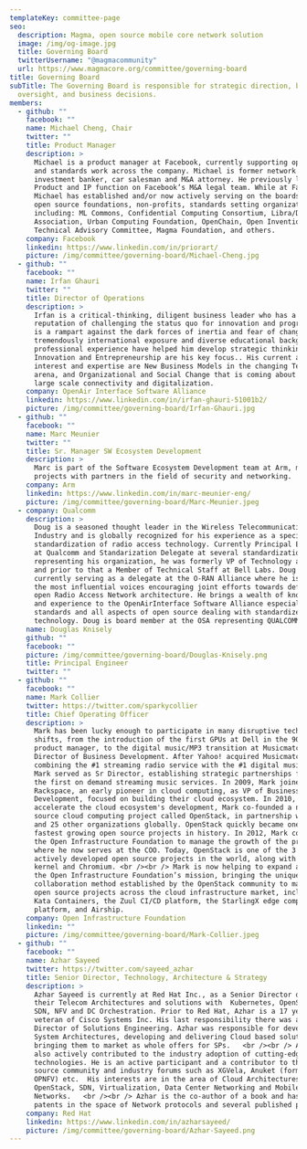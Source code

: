 ```yaml
---
templateKey: committee-page
seo:
  description: Magma, open source mobile core network solution
  image: /img/og-image.jpg
  title: Governing Board
  twitterUsername: "@magmacommunity"
  url: https://www.magmacore.org/committee/governing-board
title: Governing Board
subTitle: The Governing Board is responsible for strategic direction, business
  oversight, and business decisions.
members:
  - github: ""
    facebook: ""
    name: Michael Cheng, Chair
    twitter: ""
    title: Product Manager
    description: >
      Michael is a product manager at Facebook, currently supporting open source
      and standards work across the company. Michael is former network engineer,
      investment banker, car salesman and M&A attorney. He previously led the
      Product and IP function on Facebook’s M&A legal team. While at Facebook,
      Michael has established and/or now actively serving on the boards of 20+
      open source foundations, non-profits, standards setting organizations,
      including: ML Commons, Confidential Computing Consortium, Libra/Diem
      Association, Urban Computing Foundation, OpenChain, Open Invention Network
      Technical Advisory Committee, Magma Foundation, and others.
    company: Facebook
    linkedin: https://www.linkedin.com/in/priorart/
    picture: /img/committee/governing-board/Michael-Cheng.jpg
  - github: ""
    facebook: ""
    name: Irfan Ghauri
    twitter: ""
    title: Director of Operations
    description: >
      Irfan is a critical-thinking, diligent business leader who has a
      reputation of challenging the status quo for innovation and progress. He
      is a rampart against the dark forces of inertia and fear of change. His
      tremendously international exposure and diverse educational background and
      professional experience have helped him develop strategic thinking.
      Innovation and Entrepreneurship are his key focus.. His current areas of
      interest and expertise are New Business Models in the changing Telecom
      arena, and Organizational and Social Change that is coming about due to
      large scale connectivity and digitalization.
    company: OpenAir Interface Software Alliance
    linkedin: https://www.linkedin.com/in/irfan-ghauri-51001b2/
    picture: /img/committee/governing-board/Irfan-Ghauri.jpg
  - github: ""
    facebook: ""
    name: Marc Meunier
    twitter: ""
    title: Sr. Manager SW Ecosystem Development
    description: >
      Marc is part of the Software Ecosystem Development team at Arm, managing
      projects with partners in the field of security and networking. 
    company: Arm
    linkedin: https://www.linkedin.com/in/marc-meunier-eng/
    picture: /img/committee/governing-board/Marc-Meunier.jpeg
  - company: Qualcomm
    description: >
      Doug is a seasoned thought leader in the Wireless Telecommunications
      Industry and is globally recognized for his experience as a specialist in
      standardization of radio access technology. Currently Principal Engineer
      at Qualcomm and Standarization Delegate at several standardization fora
      representing his organization, he was formerly VP of Technology at Airvana
      and prior to that a Member of Technical Staff at Bell Labs. Doug is
      currently serving as a delegate at the O-RAN Alliance where he is one of
      the most influential voices encouraging joint efforts towards defining an
      open Radio Access Network architecture. He brings a wealth of knowledge
      and experience to the OpenAirInterface Software Alliance especially in
      standards and all aspects of open source dealing with standardized
      technology. Doug is board member at the OSA representing QUALCOMM.    
    name: Douglas Knisely
    github: ""
    facebook: ""
    picture: /img/committee/governing-board/Douglas-Knisely.png
    title: Principal Engineer
    twitter: ""
  - github: ""
    facebook: ""
    name: Mark Collier
    twitter: https://twitter.com/sparkycollier
    title: Chief Operating Officer
    description: >
      Mark has been lucky enough to participate in many disruptive technology
      shifts, from the introduction of the first GPUs at Dell in the 90s as a
      product manager, to the digital music/MP3 transition at Musicmatch as
      Director of Business Development. After Yahoo! acquired Musicmatch,
      combining the #1 streaming radio service with the #1 digital music app,
      Mark served as Sr Director, establishing strategic partnerships for one of
      the first on demand streaming music services. In 2009, Mark joined
      Rackspace, an early pioneer in cloud computing, as VP of Business
      Development, focused on building their cloud ecosystem. In 2010, to
      accelerate the cloud ecosystem's development, Mark co-founded a new open
      source cloud computing project called OpenStack, in partnership with NASA
      and 25 other organizations globally. OpenStack quickly became one of the
      fastest growing open source projects in history. In 2012, Mark co-founded
      the Open Infrastructure Foundation to manage the growth of the project,
      where he now serves at the COO. Today, OpenStack is one of the 3 most
      actively developed open source projects in the world, along with the Linux
      kernel and Chromium. <br /><br /> Mark is now helping to expand and evolve
      the Open Infrastructure Foundation’s mission, bringing the unique open
      collaboration method established by the OpenStack community to many new
      open source projects across the cloud infrastructure market, including
      Kata Containers, the Zuul CI/CD platform, the StarlingX edge computing
      platform, and Airship.
    company: Open Infrastructure Foundation
    linkedin: ""
    picture: /img/committee/governing-board/Mark-Collier.jpeg
  - github: ""
    facebook: ""
    name: Azhar Sayeed
    twitter: https://twitter.com/sayeed_azhar
    title: Senior Director, Technology, Architecture & Strategy
    description: >
      Azhar Sayeed is currently at Red Hat Inc., as a Senior Director driving
      their Telecom Architectures and solutions with  Kubernetes, OpenStack,
      SDN, NFV and DC Orchestration. Prior to Red Hat, Azhar is a 17 year
      veteran of Cisco Systems Inc. His last responsibility there was a Sr.
      Director of Solutions Engineering. Azhar was responsible for developing
      System Architectures, developing and delivering Cloud based solutions and
      bringing them to market as whole offers for SPs.   <br /><br /> Azhar has
      also actively contributed to the industry adoption of cutting-edge
      technologies. He is an active participant and a contributor to the open
      source community and industry forums such as XGVela, Anuket (formerly
      OPNFV) etc.  His interests are in the area of Cloud Architectures,
      OpenStack, SDN, Virtualization, Data Center Networking and Mobile
      Networks.   <br /><br /> Azhar is the co-author of a book and has 9
      patents in the space of Network protocols and several published papers.
    company: Red Hat
    linkedin: https://www.linkedin.com/in/azharsayeed/
    picture: /img/committee/governing-board/Azhar-Sayeed.png
---
```

